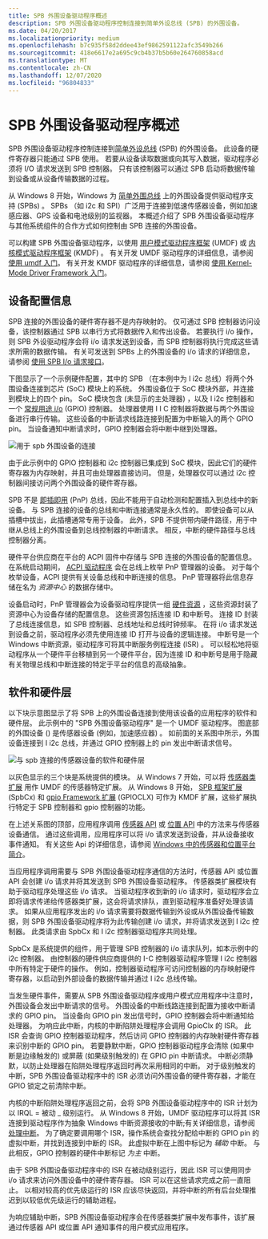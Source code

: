 ```yaml
---
title: SPB 外围设备驱动程序概述
description: SPB 外围设备驱动程序控制连接到简单外设总线 (SPB) 的外围设备。
ms.date: 04/20/2017
ms.localizationpriority: medium
ms.openlocfilehash: b7c935f58d2ddee43ef9862591122afc3549b266
ms.sourcegitcommit: 418e6617e2a695c9cb4b37b5b60e264760858acd
ms.translationtype: MT
ms.contentlocale: zh-CN
ms.lasthandoff: 12/07/2020
ms.locfileid: "96804833"
---
```

# <a name="overview-of-spb-peripheral-device-drivers"></a>SPB 外围设备驱动程序概述

SPB 外围设备驱动程序控制连接到[简单外设总线](/previous-versions/hh450903(v=vs.85)) (SPB) 的外围设备。 此设备的硬件寄存器只能通过 SPB 使用。 若要从设备读取数据或向其写入数据，驱动程序必须将 I/O 请求发送到 SPB 控制器。 只有该控制器可以通过 SPB 启动将数据传输到设备或从设备传输数据的过程。

从 Windows 8 开始，Windows 为 [简单外围总线](/previous-versions/hh450903(v=vs.85)) 上的外围设备提供驱动程序支持 (SPBs) 。 SPBs （如 i2c 和 SPI）广泛用于连接到低速传感器设备，例如加速感应器、GPS 设备和电池级别的监视器。 本概述介绍了 SPB 外围设备驱动程序与其他系统组件的合作方式如何控制由 SPB 连接的外围设备。

可以构建 SPB 外围设备驱动程序，以使用 [用户模式驱动程序框架](../wdf/overview-of-the-umdf.md) (UMDF) 或 [内核模式驱动程序框架](../wdf/index.md) (KMDF) 。 有关开发 UMDF 驱动程序的详细信息，请参阅 [使用 umdf 入门](/previous-versions/ff554928(v=vs.85))。 有关开发 KMDF 驱动程序的详细信息，请参阅 [使用 Kernel-Mode Driver Framework 入门](../wdf/index.md)。

## <a name="device-configuration-information"></a>设备配置信息

SPB 连接的外围设备的硬件寄存器不是内存映射的。 仅可通过 SPB 控制器访问设备，该控制器通过 SPB 以串行方式将数据传入和传出设备。 若要执行 i/o 操作，则 SPB 外设驱动程序会将 i/o 请求发送到设备，而 SPB 控制器将执行完成这些请求所需的数据传输。 有关可发送到 SPBs 上的外围设备的 i/o 请求的详细信息，请参阅 [使用 SPB I/o 请求接口](./using-the-spb-i-o-request-interface.md)。

下图显示了一个示例硬件配置，其中的 SPB （在本例中为 I i2c 总线）将两个外围设备连接到芯片 (SoC) 模块上的系统。 外围设备位于 SoC 模块外部，并连接到模块上的四个 pin。 SoC 模块包含 (未显示的主处理器) ，以及 I i2c 控制器和一个 [常规用途 i/o](../gpio/gpio-driver-support-overview.md) (GPIO) 控制器。 处理器使用 I I C 控制器将数据与两个外围设备进行串行传输。 这些设备的中断请求线路连接到配置为中断输入的两个 GPIO pin。 当设备通知中断请求时，GPIO 控制器会将中断中继到处理器。

![用于 spb 外围设备的连接](images/spbconnects.png)

由于此示例中的 GPIO 控制器和 i2c 控制器已集成到 SoC 模块，因此它们的硬件寄存器为内存映射，并且可由处理器直接访问。 但是，处理器仅可以通过 i2c 控制器间接访问两个外围设备的硬件寄存器。

SPB 不是 [即插即用](../kernel/introduction-to-plug-and-play.md) (PnP) 总线，因此不能用于自动检测和配置插入到总线中的新设备。 与 SPB 连接的设备的总线和中断连接通常是永久性的。 即使设备可以从插槽中拔出，此插槽通常专用于设备。 此外，SPB 不提供带内硬件路径，用于中继从总线上的外围设备到总线控制器的中断请求。 相反，中断的硬件路径与总线控制器分离。

硬件平台供应商在平台的 ACPI 固件中存储与 SPB 连接的外围设备的配置信息。 在系统启动期间， [ACPI 驱动程序](../acpi/enumerating-child-devices-and-control-methods.md) 会在总线上枚举 PnP 管理器的设备。 对于每个枚举设备，ACPI 提供有关设备总线和中断连接的信息。 PnP 管理器将此信息存储在名为 *资源中心* 的数据存储中。

设备启动时，PnP 管理器会为设备驱动程序提供一组 [硬件资源](../kernel/hardware-resources.md) ，这些资源封装了资源中心为设备存储的配置信息。 这些资源包括连接 ID 和中断号。 连接 ID 封装了总线连接信息，如 SPB 控制器、总线地址和总线时钟频率。 在将 i/o 请求发送到设备之前，驱动程序必须先使用连接 ID 打开与设备的逻辑连接。 中断号是一个 Windows 中断资源，驱动程序可将其中断服务例程连接 (ISR) 。 可以轻松地将驱动程序从一个硬件平台移植到另一个硬件平台，因为连接 ID 和中断号是用于隐藏有关物理总线和中断连接的特定于平台的信息的高级抽象。

## <a name="software-and-hardware-layers"></a>软件和硬件层

以下块示意图显示了将 SPB 上的外围设备连接到使用该设备的应用程序的软件和硬件层。 此示例中的 "SPB 外围设备驱动程序" 是一个 UMDF 驱动程序。 图底部的外围设备 () 是传感器设备 (例如，加速感应器) 。 如前面的关系图中所示，外围设备连接到 I i2c 总线，并通过 GPIO 控制器上的 pin 发出中断请求信号。

![与 spb 连接的传感器设备的软件和硬件层](images/spblayers.png)

以灰色显示的三个块是系统提供的模块。 从 Windows 7 开始，可以将 [传感器类扩展](../sensors/about-the-sensor-class-extension.md) 用作 UMDF 的传感器特定扩展。 从 Windows 8 开始， [SPB 框架扩展](./spb-framework-extension.md) (SpbCx) 和 [gpio Framework 扩展](../gpio/gpio-driver-support-overview.md) (GPIOCLX) 可作为 KMDF 扩展，这些扩展执行特定于 SPB 控制器和 gpio 控制器的功能。

在上述关系图的顶部，应用程序调用 [传感器 API](/windows/desktop/SensorsAPI/portal) 或 [位置 API](/windows/desktop/LocationAPI/windows-location-api-portal) 中的方法来与传感器设备通信。 通过这些调用，应用程序可以将 i/o 请求发送到设备，并从设备接收事件通知。 有关这些 Api 的详细信息，请参阅 [Windows 中的传感器和位置平台简介](../sensors/index.md)。

当应用程序调用需要与 SPB 外围设备驱动程序通信的方法时，传感器 API 或位置 API 会创建 i/o 请求并将其发送到 SPB 外围设备驱动程序。 传感器类扩展模块有助于驱动程序处理这些 i/o 请求。 当驱动程序收到新的 i/o 请求时，驱动程序会立即将请求传递给传感器类扩展，这会将请求排队，直到驱动程序准备好处理该请求。 如果从应用程序发出的 i/o 请求需要将数据传输到外设或从外围设备传输数据，则 SPB 外围设备驱动程序将为此传输创建 i/o 请求，并将请求发送到 I i2c 控制器。 此类请求由 SpbCx 和 I i2c 控制器驱动程序共同处理。

SpbCx 是系统提供的组件，用于管理 SPB 控制器的 i/o 请求队列，如本示例中的 i2c 控制器。 由控制器的硬件供应商提供的 I-C 控制器驱动程序管理 I i2c 控制器中所有特定于硬件的操作。 例如，控制器驱动程序可访问控制器的内存映射硬件寄存器，以启动到外部设备的数据传输并通过 I i2c 总线传输。

当发生硬件事件，需要从 SPB 外围设备驱动程序或用户模式应用程序中注意时，外围设备会发出中断请求的信号。 外围设备的中断线路连接到配置为接收中断请求的 GPIO pin。 当设备向 GPIO pin 发出信号时，GPIO 控制器会将中断通知给处理器。 为响应此中断，内核的中断陷阱处理程序会调用 GpioClx 的 ISR。 此 ISR 会查询 GPIO 控制器驱动程序，然后访问 GPIO 控制器的内存映射硬件寄存器来识别中断的 GPIO pin。 若要静默中断，GPIO 控制器驱动程序会清除 (如果中断是边缘触发的) 或屏蔽 (如果级别触发的) 在 GPIO pin 中断请求。 中断必须静默，以防止处理器在陷阱处理程序返回时再次采用相同的中断。 对于级别触发的中断，SPB 外围设备驱动程序中的 ISR 必须访问外围设备的硬件寄存器，才能在 GPIO 锁定之前清除中断。

内核的中断陷阱处理程序返回之前，会将 SPB 外围设备驱动程序中的 ISR 计划为以 IRQL = 被动 \_ 级别运行。 从 Windows 8 开始，UMDF 驱动程序可以将其 ISR 连接到驱动程序作为抽象 Windows 中断资源接收的中断;有关详细信息，请参阅 [处理中断](../wdf/handling-interrupts.md)。 为了确定要调用哪个 ISR，操作系统会查找分配给中断的 GPIO pin 的虚拟中断，并找到连接到中断的 ISR。 此虚拟中断在上图中标记为 *辅助* 中断。 与此相反，GPIO 控制器的硬件中断标记 *为主* 中断。

由于 SPB 外围设备驱动程序中的 ISR 在被动级别运行，因此 ISR 可以使用同步 i/o 请求来访问外围设备中的硬件寄存器。 ISR 可以在这些请求完成之前一直阻止。 以相对较高的优先级运行的 ISR 应该尽快返回，并将中断的所有后台处理推迟到以较低优先级运行的辅助进程。

为响应辅助中断，SPB 外围设备驱动程序会在传感器类扩展中发布事件，该扩展通过传感器 API 或位置 API 通知事件的用户模式应用程序。
